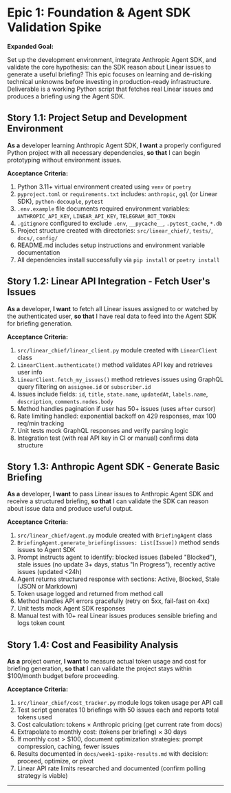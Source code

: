 # Epic 1: Foundation & Agent SDK Validation Spike

**Expanded Goal:**

Set up the development environment, integrate Anthropic Agent SDK, and validate the core hypothesis: can the SDK reason about Linear issues to generate a useful briefing? This epic focuses on learning and de-risking technical unknowns before investing in production-ready infrastructure. Deliverable is a working Python script that fetches real Linear issues and produces a briefing using the Agent SDK.

## Story 1.1: Project Setup and Development Environment

**As a** developer learning Anthropic Agent SDK,
**I want** a properly configured Python project with all necessary dependencies,
**so that** I can begin prototyping without environment issues.

**Acceptance Criteria:**
1. Python 3.11+ virtual environment created using `venv` or `poetry`
2. `pyproject.toml` or `requirements.txt` includes: `anthropic`, `gql` (or Linear SDK), `python-decouple`, `pytest`
3. `.env.example` file documents required environment variables: `ANTHROPIC_API_KEY`, `LINEAR_API_KEY`, `TELEGRAM_BOT_TOKEN`
4. `.gitignore` configured to exclude `.env`, `__pycache__`, `.pytest_cache`, `*.db`
5. Project structure created with directories: `src/linear_chief/`, `tests/`, `docs/`, `config/`
6. README.md includes setup instructions and environment variable documentation
7. All dependencies install successfully via `pip install` or `poetry install`

## Story 1.2: Linear API Integration - Fetch User's Issues

**As a** developer,
**I want** to fetch all Linear issues assigned to or watched by the authenticated user,
**so that** I have real data to feed into the Agent SDK for briefing generation.

**Acceptance Criteria:**
1. `src/linear_chief/linear_client.py` module created with `LinearClient` class
2. `LinearClient.authenticate()` method validates API key and retrieves user info
3. `LinearClient.fetch_my_issues()` method retrieves issues using GraphQL query filtering on `assignee.id` or `subscriber.id`
4. Issues include fields: `id`, `title`, `state.name`, `updatedAt`, `labels.name`, `description`, `comments.nodes.body`
5. Method handles pagination if user has 50+ issues (uses `after` cursor)
6. Rate limiting handled: exponential backoff on 429 responses, max 100 req/min tracking
7. Unit tests mock GraphQL responses and verify parsing logic
8. Integration test (with real API key in CI or manual) confirms data structure

## Story 1.3: Anthropic Agent SDK - Generate Basic Briefing

**As a** developer,
**I want** to pass Linear issues to Anthropic Agent SDK and receive a structured briefing,
**so that** I can validate the SDK can reason about issue data and produce useful output.

**Acceptance Criteria:**
1. `src/linear_chief/agent.py` module created with `BriefingAgent` class
2. `BriefingAgent.generate_briefing(issues: List[Issue])` method sends issues to Agent SDK
3. Prompt instructs agent to identify: blocked issues (labeled "Blocked"), stale issues (no update 3+ days, status "In Progress"), recently active issues (updated <24h)
4. Agent returns structured response with sections: Active, Blocked, Stale (JSON or Markdown)
5. Token usage logged and returned from method call
6. Method handles API errors gracefully (retry on 5xx, fail-fast on 4xx)
7. Unit tests mock Agent SDK responses
8. Manual test with 10+ real Linear issues produces sensible briefing and logs token count

## Story 1.4: Cost and Feasibility Analysis

**As a** project owner,
**I want** to measure actual token usage and cost for briefing generation,
**so that** I can validate the project stays within $100/month budget before proceeding.

**Acceptance Criteria:**
1. `src/linear_chief/cost_tracker.py` module logs token usage per API call
2. Test script generates 10 briefings with 50 issues each and reports total tokens used
3. Cost calculation: tokens × Anthropic pricing (get current rate from docs)
4. Extrapolate to monthly cost: (tokens per briefing) × 30 days
5. If monthly cost > $100, document optimization strategies: prompt compression, caching, fewer issues
6. Results documented in `docs/week1-spike-results.md` with decision: proceed, optimize, or pivot
7. Linear API rate limits researched and documented (confirm polling strategy is viable)

---
